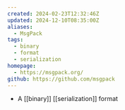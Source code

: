 ```yaml
---
created: 2024-02-23T12:32:46Z
updated: 2024-12-10T08:35:00Z
aliases:
  - MsgPack
tags:
  - binary
  - format
  - serialization
homepage:
  - https://msgpack.org/
github: https://github.com/msgpack
---
```

- A [[binary]] [[serialization]] format